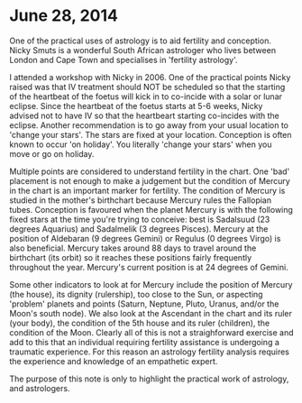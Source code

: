 # June 28, 2014

One of the practical uses of astrology is to aid fertility and conception. Nicky Smuts is a wonderful South African astrologer who lives between London
and Cape Town and specialises in 'fertility astrology'.

I attended a workshop with Nicky in 2006. One of the practical points Nicky raised was that IV treatment should NOT be scheduled so that the starting of the
heartbeat of the foetus will kick in to co-incide with a solar or lunar eclipse. Since the heartbeat of the foetus starts at 5-6 weeks, Nicky advised not to have IV so
that the heartbeart starting co-incides with the eclipse. Another recommendation is to go away from your usual location to 'change your
stars'. The stars are fixed at your location. Conception is often known to occur 'on holiday'. You literally 'change your stars' when you move or go on holiday.

Multiple points are considered to understand fertility in the chart. One 'bad' placement is not enough to make a judgement but the condition of Mercury in the
chart is an important marker for fertility. The condition of Mercury is studied in the mother's birthchart because Mercury rules the Fallopian tubes. Conception is
favoured when the planet Mercury is with the following fixed stars at the time you're trying to conceive: best is Sadalsuud (23 degrees Aquarius) and
Sadalmelik (3 degrees Pisces). Mercury at the position of Aldebaran (9 degrees Gemini) or Regulus (0 degrees Virgo) is also beneficial. Mercury takes around 88
days to travel around the birthchart (its orbit) so it reaches these positions fairly frequently throughout the year. Mercury's current position is at 24 degrees of
Gemini.

Some other indicators to look at for Mercury include the position of Mercury (the house), its dignity (rulership), too close to the Sun, or aspecting 'problem' planets
and points (Saturn, Neptune, Pluto, Uranus, and/or the Moon's south node). We also look at the Ascendant in the chart and its ruler (your body), the condition of
the 5th house and its ruler (children), the condition of the Moon. Clearly all of this is not a straighforward exercise and add to this that an individual
requiring fertility assistance is undergoing a traumatic experience. For this reason an astrology fertility analysis requires the experience and knowledge of an
empathetic expert.

The purpose of this note is only to highlight the practical work of astrology, and astrologers.

